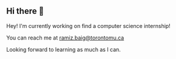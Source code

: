 ## Hi there 👋

Hey! I'm currently working on find a computer science internship!

You can reach me at ramiz.baig@torontomu.ca

Looking forward to learning as much as I can.
